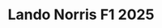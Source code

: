 ---
title: 'Lando Norris F1 2025'
category: 0_recientes
designSlug: 170-f1-2025-norris
image: '/products/autos/09-norris/principal.jpg'
imageHover: '/products/autos/09-norris/oversize.jpg'
prendas: [
    {   
        title: 'Remera',
        slug: 'remera',          
        image: '/products/autos/09-norris/normal.jpg',
        price: 'remerasPrecio',
        talles: 'remerasTalles'
    },
    {
        title: 'Remera Oversize',
        slug: 'remera-oversize',
        image: '/products/autos/09-norris/oversize.jpg',
        price: 'oversizePrecio',
        talles: 'oversizeTalles'
    },
    {
        title: 'Pupera Oversize',
        slug: 'pupera-oversize',
        image: '/products/autos/09-norris/pupera.jpg',
        price: 'remerasPrecio',
        talles: 'oversizePuperasTalles'
    },
    {
         title: 'Buzo',
         slug: 'buzo',
         image: '/products/autos/09-norris/buzo.jpg',
         price: buzosPrecio,
        talles: 'BuzosTalles'
     },
    {
        title: 'Musculosa M',
        slug: 'musculosa-mujer',
        image: '/products/autos/09-norris/musculosa.jpg',
        price: 'musculosaPrecio',
        talles: 'musculosasMujerTalles'
    },
    {
        title: 'Musculosa H',
        slug: 'musculoso',
        image: '/products/autos/09-norris/musculoso.jpg',
        price: 'musculosaPrecio',
        talles: 'musculosasHombreTalles'
    }
]
---